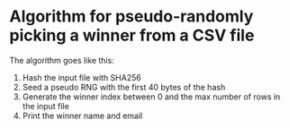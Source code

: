 # Algorithm for pseudo-randomly picking a winner from a CSV file

The algorithm goes like this:

1. Hash the input file with SHA256
2. Seed a pseudo RNG with the first 40 bytes of the hash
3. Generate the winner index between 0 and the max number of rows in the input file
4. Print the winner name and email

